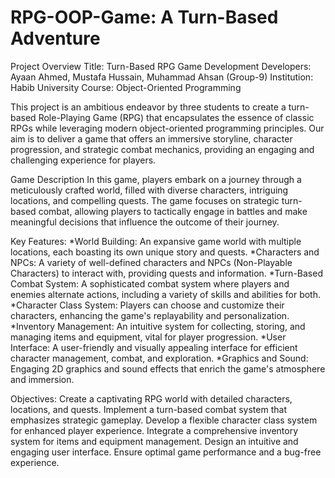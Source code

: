 # RPG-OOP-Game: A Turn-Based Adventure
Project Overview
Title: Turn-Based RPG Game Development
Developers: Ayaan Ahmed, Mustafa Hussain, Muhammad Ahsan (Group-9)
Institution: Habib University
Course: Object-Oriented Programming

This project is an ambitious endeavor by three students to create a turn-based Role-Playing Game (RPG) that encapsulates the essence of classic RPGs while leveraging modern object-oriented programming principles. Our aim is to deliver a game that offers an immersive storyline, character progression, and strategic combat mechanics, providing an engaging and challenging experience for players.

Game Description
In this game, players embark on a journey through a meticulously crafted world, filled with diverse characters, intriguing locations, and compelling quests. The game focuses on strategic turn-based combat, allowing players to tactically engage in battles and make meaningful decisions that influence the outcome of their journey.

Key Features:
*World Building: An expansive game world with multiple locations, each boasting its own unique story and quests.
*Characters and NPCs: A variety of well-defined characters and NPCs (Non-Playable Characters) to interact with, providing quests and information.
*Turn-Based Combat System: A sophisticated combat system where players and enemies alternate actions, including a variety of skills and abilities for both.
*Character Class System: Players can choose and customize their characters, enhancing the game's replayability and personalization.
*Inventory Management: An intuitive system for collecting, storing, and managing items and equipment, vital for player progression.
*User Interface: A user-friendly and visually appealing interface for efficient character management, combat, and exploration.
*Graphics and Sound: Engaging 2D graphics and sound effects that enrich the game's atmosphere and immersion.

Objectives:
Create a captivating RPG world with detailed characters, locations, and quests.
Implement a turn-based combat system that emphasizes strategic gameplay.
Develop a flexible character class system for enhanced player experience.
Integrate a comprehensive inventory system for items and equipment management.
Design an intuitive and engaging user interface.
Ensure optimal game performance and a bug-free experience.



